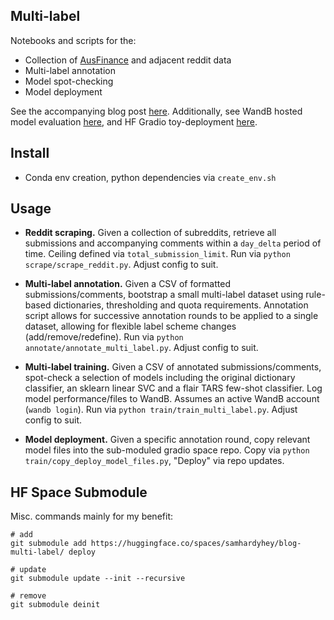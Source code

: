 ## Multi-label
Notebooks and scripts for the:

- Collection of [AusFinance](https://www.reddit.com/r/AusFinance/) and adjacent reddit data
- Multi-label annotation
- Model spot-checking
- Model deployment

See the accompanying blog post [here](https://www.samhardyhey.com/a-perfectly-cromulent-multi-label-text-classifier). Additionally, see WandB hosted model evaluation [here](https://wandb.ai/cool_stonebreaker/blog_multi_label/reports/Aus-Finance-Multi-label-Classification--VmlldzoyNzAxNTY3?accessToken=187uonhvc0jbzuunvfial7v67bs7jii4ajcbwli17r4idtxp2gztqzjrdh51v0pe), and HF Gradio toy-deployment [here](https://huggingface.co/spaces/samhardyhey/blog-multi-label).

## Install
- Conda env creation, python dependencies via `create_env.sh`

## Usage
- **Reddit scraping.** Given a collection of subreddits, retrieve all submissions and accompanying comments within a `day_delta` period of time. Ceiling defined via `total_submission_limit`. Run via `python scrape/scrape_reddit.py`. Adjust config to suit.

- **Multi-label annotation.** Given a CSV of formatted submissions/comments, bootstrap a small multi-label dataset using rule-based dictionaries, thresholding and quota requirements. Annotation script allows for successive annotation rounds to be applied to a single dataset, allowing for flexible label scheme changes (add/remove/redefine). Run via `python annotate/annotate_multi_label.py`. Adjust config to suit.

- **Multi-label training.** Given a CSV of annotated submissions/comments, spot-check a selection of models including the original dictionary classifier, an sklearn linear SVC and a flair TARS few-shot classifier. Log model performance/files to WandB. Assumes an active WandB account (`wandb login`). Run via `python train/train_multi_label.py`. Adjust config to suit.

- **Model deployment.** Given a specific annotation round, copy relevant model files into the sub-moduled gradio space repo. Copy via `python train/copy_deploy_model_files.py`, "Deploy" via repo updates.

## HF Space Submodule
Misc. commands mainly for my benefit:

```
# add
git submodule add https://huggingface.co/spaces/samhardyhey/blog-multi-label/ deploy

# update
git submodule update --init --recursive

# remove
git submodule deinit
```